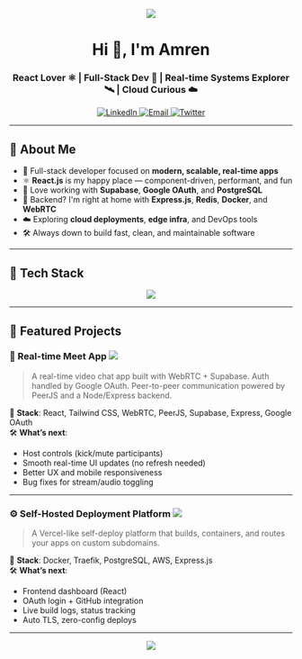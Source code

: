 <p align="center">
  <img src="https://readme-typing-svg.herokuapp.com?font=Fira+Code&weight=500&pause=1000&color=00ADB5&center=true&vCenter=true&width=435&lines=Hi+there!+I'm+Amren+%F0%9F%91%8B;Full-stack+Developer+%F0%9F%A7%91%E2%80%8D%F0%9F%92%BB;React+%2B+Supabase+%3D+Power+Stack+%F0%9F%A7%AA;Let's+Build+Something+Awesome+Together+%F0%9F%9A%80" />
</p>

<h1 align="center">Hi 👋, I'm Amren</h1>
<h3 align="center">React Lover ⚛️ | Full-Stack Dev 🧠 | Real-time Systems Explorer 🛰 | Cloud Curious ☁️</h3>

<p align="center">
  <a href="https://www.linkedin.com/in/amarendra008/" target="_blank">
    <img alt="LinkedIn" src="https://img.shields.io/badge/LinkedIn-blue?style=for-the-badge&logo=linkedin&logoColor=white">
  </a>
  <a href="mailto:amren.m.006@gmail.com">
    <img alt="Email" src="https://img.shields.io/badge/Gmail-D14836?style=for-the-badge&logo=gmail&logoColor=white">
  </a>
  <a href="https://x.com/OgAmren" target="_blank">
    <img alt="Twitter" src="https://img.shields.io/badge/Twitter-1DA1F2?style=for-the-badge&logo=twitter&logoColor=white">
  </a>
</p>

---

## 🚀 About Me

- 🧠 Full-stack developer focused on **modern, scalable, real-time apps**
- ⚛️ **React.js** is my happy place — component-driven, performant, and fun
- 🔐 Love working with **Supabase**, **Google OAuth**, and **PostgreSQL**
- 💬 Backend? I'm right at home with **Express.js**, **Redis**, **Docker**, and **WebRTC**
- ☁️ Exploring **cloud deployments**, **edge infra**, and DevOps tools
- 🛠️ Always down to build fast, clean, and maintainable software

---

## 🧰 Tech Stack

<p align="center">
  <img src="https://skillicons.dev/icons?i=js,ts,react,next,nodejs,express,postgres,redis,docker,aws,supabase,postman,github,vercel,figma" />
</p>

---

## 📌 Featured Projects

### 🎥 Real-time Meet App <img src="https://img.shields.io/badge/Status-In%20Progress-yellow?style=flat-square" />
> A real-time video chat app built with WebRTC + Supabase. Auth handled by Google OAuth. Peer-to-peer communication powered by PeerJS and a Node/Express backend.

🔧 **Stack**: React, Tailwind CSS, WebRTC, PeerJS, Supabase, Express, Google OAuth  
🛠️ **What’s next**:
- Host controls (kick/mute participants)
- Smooth real-time UI updates (no refresh needed)
- Better UX and mobile responsiveness
- Bug fixes for stream/audio toggling

---

### ⚙️ Self-Hosted Deployment Platform <img src="https://img.shields.io/badge/Status-In%20Progress-yellow?style=flat-square" />
> A Vercel-like self-deploy platform that builds, containers, and routes your apps on custom subdomains.

🔧 **Stack**: Docker, Traefik, PostgreSQL, AWS, Express.js  
🛠️ **What’s next**:
- Frontend dashboard (React)
- OAuth login + GitHub integration
- Live build logs, status tracking
- Auto TLS, zero-config deploys

---

<p align="center">
  <img src="https://readme-typing-svg.herokuapp.com?font=Fira+Code&weight=500&pause=1000&color=61DAFB&center=true&vCenter=true&width=435&lines=React+is+my+happy+place+%F0%9F%8C%8C;Express+drives+my+APIs+%E2%9A%99%EF%B8%8F;Let's+build+and+ship+cool+things+%F0%9F%9A%80" />
</p>
